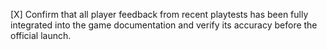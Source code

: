 [X] Confirm that all player feedback from recent playtests has been fully integrated into the game documentation and verify its accuracy before the official launch.